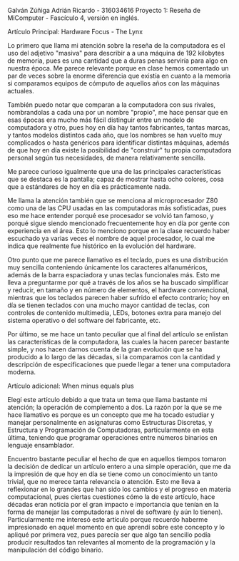 Galván Zúñiga Adrián Ricardo - 316034616
Proyecto 1: Reseña de MiComputer - Fascículo 4, versión en inglés.

Artículo Principal: Hardware Focus - The Lynx

Lo primero que llama mi atención sobre la reseña de la computadora es el uso del adjetivo "masiva" para describir a a una máquina de 192 kilobytes de memoria, pues es una cantidad que a duras penas serviría para algo en nuestra época. Me parece relevante porque en clase hemos comentado un par de veces sobre la enorme diferencia que existía en cuanto a la memoria si comparamos equipos de cómputo de aquellos años con las máquinas actuales.

También puedo notar que comparan a la computadora con sus rivales, nombrandolas a cada una por un nombre "propio", me hace pensar que en esas épocas era mucho más fácil distinguir entre un modelo de computadora y otro, pues hoy en día hay tantos fabricantes, tantas marcas, y tantos modelos distintos cada año, que los nombres se han vuelto muy complicados o hasta genéricos para identificar distintas máquinas, además de que hoy en día existe la posibilidad de "construir" tu propia computadora personal según tus necesidades, de manera relativamente sencilla.

Me parece curioso igualmente que una de las principales características que se destaca es la pantalla; capaz de mostrar hasta ocho colores, cosa que a estándares de hoy en día es prácticamente nada.

Me llama la atención también que se menciona al microprocesador Z80 como una de las CPU usadas en las computadoras más sofisticadas, pues eso me hace entender porqué ese procesador se volvió tan famoso, y porqué sigue siendo mencionado frecuentemente hoy en día por gente con experiencia en el área. Esto lo menciono porque en la clase recuerdo haber escuchado ya varias veces el nombre de aquel procesador, lo cual me indica que realmente fue histórico en la evolución del hardware.  

Otro punto que me parece llamativo es el teclado, pues es una distribución muy sencilla conteniendo únicamente los caracteres alfanuméricos, además de la barra espaciadora y unas teclas funcionales más. Esto me lleva a preguntarme por qué a través de los años se ha buscado simplificar y reducir, en tamaño y en número de elementos, el hardware convencional, mientras que los teclados parecen haber sufrido el efecto contrario; hoy en día se tienen teclados con una mucho mayor cantidad de teclas, con controles de contenido multimedia, LEDs, botones extra para manejo del sistema operativo o del software del fabricante, etc.

Por último, se me hace un tanto peculiar que al final del artículo se enlistan las características de la computadora, las cuales la hacen parecer bastante simple, y nos hacen darnos cuenta de la gran evolución que se ha producido a lo largo de las décadas, si la comparamos con la cantidad y descripción de especificaciones que puede llegar a tener una computadora moderna.   

Artículo adicional: When minus equals plus

Elegí este artículo debido a que trata un tema que llama bastante mi atención; la operación de complemento a dos. La razón por la que se me hace llamativo es porque es un concepto que me ha tocado estudiar y manejar personalmente en asignaturas como Estructuras Discretas, y Estructura y Programación de Computadoras, particularmente en esta última, teniendo que programar operaciones entre números binarios en lenguaje ensamblador.

Encuentro bastante peculiar el hecho de que en aquellos tiempos tomaron la decisión de dedicar un artículo entero a una simple operación, que me da la impresión de que hoy en día se tiene como un conocimiento un tanto trivial, que no merece tanta relevancia o atención. Esto me lleva a reflexionar en lo grandes que han sido los cambios y el progreso en materia computacional, pues ciertas cuestiones cómo la de este artículo, hace décadas eran noticia por el gran impacto e importancia que tenían en la forma de manejar las computadoras a nivel de software (y aún lo tienen). Particularmente me interesó este artículo porque recuerdo haberme impresionado en aquel momento en que aprendí sobre este concepto y lo apliqué por primera vez, pues parecía ser que algo tan sencillo podía producir resultados tan relevantes al momento de la programación y la manipulación del código binario.